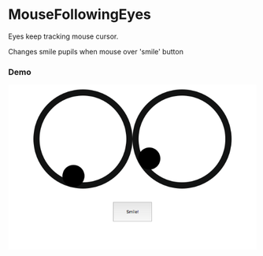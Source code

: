 # MouseFollowingEyes
Eyes keep tracking mouse cursor.

Changes smile pupils when mouse over 'smile' button

### Demo
![demo image](https://github.com/yoobato/MouseFollowingEyes/blob/master/demo.png)
